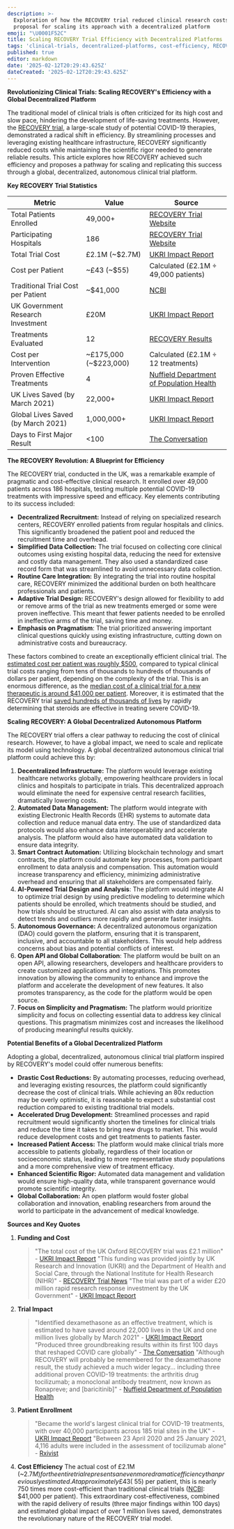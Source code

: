 ```yaml
---
description: >-
  Exploration of how the RECOVERY trial reduced clinical research costs and a
  proposal for scaling its approach with a decentralized platform
emoji: "\U0001F52C"
title: Scaling RECOVERY Trial Efficiency with Decentralized Platforms
tags: 'clinical-trials, decentralized-platforms, cost-efficiency, RECOVERY-trial'
published: true
editor: markdown
date: '2025-02-12T20:29:43.625Z'
dateCreated: '2025-02-12T20:29:43.625Z'
---
```



**Revolutionizing Clinical Trials: Scaling RECOVERY's Efficiency with a Global Decentralized Platform**

The traditional model of clinical trials is often criticized for its high cost and slow pace, hindering the development of life-saving treatments. However, the [RECOVERY trial](https://www.recoverytrial.net/), a large-scale study of potential COVID-19 therapies, demonstrated a radical shift in efficiency. By streamlining processes and leveraging existing healthcare infrastructure, RECOVERY significantly reduced costs while maintaining the scientific rigor needed to generate reliable results. This article explores how RECOVERY achieved such efficiency and proposes a pathway for scaling and replicating this success through a global, decentralized, autonomous clinical trial platform.

**Key RECOVERY Trial Statistics**

| Metric | Value | Source |
|--------|--------|---------|
| Total Patients Enrolled | 49,000+ | [RECOVERY Trial Website](https://www.recoverytrial.net/) |
| Participating Hospitals | 186 | [RECOVERY Trial Website](https://www.recoverytrial.net/) |
| Total Trial Cost | £2.1M (~$2.7M) | [UKRI Impact Report](https://www.ukri.org/who-we-are/how-we-are-doing/research-outcomes-and-impact/mrc/recovery-trial-identifies-covid-19-treatments/) |
| Cost per Patient | ~£43 (~$55) | Calculated (£2.1M ÷ 49,000 patients) |
| Traditional Trial Cost per Patient | ~$41,000 | [NCBI](https://www.ncbi.nlm.nih.gov/pmc/articles/PMC7295430/) |
| UK Government Research Investment | £20M | [UKRI Impact Report](https://www.ukri.org/who-we-are/how-we-are-doing/research-outcomes-and-impact/mrc/recovery-trial-identifies-covid-19-treatments/) |
| Treatments Evaluated | 12 | [RECOVERY Results](https://www.recoverytrial.net/results) |
| Cost per Intervention | ~£175,000 (~$223,000) | Calculated (£2.1M ÷ 12 treatments) |
| Proven Effective Treatments | 4 | [Nuffield Department of Population Health](https://www.ndph.ox.ac.uk/news/recovery-trial-celebrates-two-year-anniversary-of-life-saving-dexamethasone-result) |
| UK Lives Saved (by March 2021) | 22,000+ | [UKRI Impact Report](https://www.ukri.org/who-we-are/how-we-are-doing/research-outcomes-and-impact/mrc/recovery-trial-identifies-covid-19-treatments/) |
| Global Lives Saved (by March 2021) | 1,000,000+ | [UKRI Impact Report](https://www.ukri.org/who-we-are/how-we-are-doing/research-outcomes-and-impact/mrc/recovery-trial-identifies-covid-19-treatments/) |
| Days to First Major Result | <100 | [The Conversation](https://theconversation.com/the-inside-story-of-recovery-how-the-worlds-largest-covid-19-trial-transformed-treatment-and-what-it-could-do-for-other-diseases-184772) |

**The RECOVERY Revolution: A Blueprint for Efficiency**

The RECOVERY trial, conducted in the UK, was a remarkable example of pragmatic and cost-effective clinical research. It enrolled over 49,000 patients across 186 hospitals, testing multiple potential COVID-19 treatments with impressive speed and efficacy. Key elements contributing to its success included:

*   **Decentralized Recruitment:** Instead of relying on specialized research centers, RECOVERY enrolled patients from regular hospitals and clinics. This significantly broadened the patient pool and reduced the recruitment time and overhead.
*   **Simplified Data Collection:** The trial focused on collecting core clinical outcomes using existing hospital data, reducing the need for extensive and costly data management. They also used a standardized case record form that was streamlined to avoid unnecessary data collection.
*   **Routine Care Integration:** By integrating the trial into routine hospital care, RECOVERY minimized the additional burden on both healthcare professionals and patients.
*   **Adaptive Trial Design:** RECOVERY's design allowed for flexibility to add or remove arms of the trial as new treatments emerged or some were proven ineffective. This meant that fewer patients needed to be enrolled in ineffective arms of the trial, saving time and money.
*   **Emphasis on Pragmatism**: The trial prioritized answering important clinical questions quickly using existing infrastructure, cutting down on administrative costs and bureaucracy.

These factors combined to create an exceptionally efficient clinical trial. The [estimated cost per patient was roughly $500](https://manhattan.institute/article/new-issue-brief-slow-costly-clinical-trials-drag-down-biomedical-breakthroughs), compared to typical clinical trial costs ranging from tens of thousands to hundreds of thousands of dollars per patient, depending on the complexity of the trial. This is an enormous difference, as the [median cost of a clinical trial for a new therapeutic is around $41,000 per patient](https://www.ncbi.nlm.nih.gov/pmc/articles/PMC7295430/). Moreover, it is estimated that the RECOVERY trial [saved hundreds of thousands of lives](https://pmc.ncbi.nlm.nih.gov/articles/PMC8940185/) by rapidly determining that steroids are effective in treating severe COVID-19.

**Scaling RECOVERY: A Global Decentralized Autonomous Platform**

The RECOVERY trial offers a clear pathway to reducing the cost of clinical research. However, to have a global impact, we need to scale and replicate its model using technology. A global decentralized autonomous clinical trial platform could achieve this by:

1.  **Decentralized Infrastructure:** The platform would leverage existing healthcare networks globally, empowering healthcare providers in local clinics and hospitals to participate in trials. This decentralized approach would eliminate the need for expensive central research facilities, dramatically lowering costs.
2.  **Automated Data Management:** The platform would integrate with existing Electronic Health Records (EHR) systems to automate data collection and reduce manual data entry. The use of standardized data protocols would also enhance data interoperability and accelerate analysis. The platform would also have automated data validation to ensure data integrity.
3.  **Smart Contract Automation:** Utilizing blockchain technology and smart contracts, the platform could automate key processes, from participant enrollment to data analysis and compensation. This automation would increase transparency and efficiency, minimizing administrative overhead and ensuring that all stakeholders are compensated fairly.
4.  **AI-Powered Trial Design and Analysis**: The platform would integrate AI to optimize trial design by using predictive modeling to determine which patients should be enrolled, which treatments should be studied, and how trials should be structured. AI can also assist with data analysis to detect trends and outliers more rapidly and generate faster insights.
5.  **Autonomous Governance:** A decentralized autonomous organization (DAO) could govern the platform, ensuring that it is transparent, inclusive, and accountable to all stakeholders. This would help address concerns about bias and potential conflicts of interest.
6.  **Open API and Global Collaboration**: The platform would be built on an open API, allowing researchers, developers and healthcare providers to create customized applications and integrations. This promotes innovation by allowing the community to enhance and improve the platform and accelerate the development of new features. It also promotes transparency, as the code for the platform would be open source.
7.  **Focus on Simplicity and Pragmatism:** The platform would prioritize simplicity and focus on collecting essential data to address key clinical questions. This pragmatism minimizes cost and increases the likelihood of producing meaningful results quickly.

**Potential Benefits of a Global Decentralized Platform**

Adopting a global, decentralized, autonomous clinical trial platform inspired by RECOVERY's model could offer numerous benefits:

*   **Drastic Cost Reductions:** By automating processes, reducing overhead, and leveraging existing resources, the platform could significantly decrease the cost of clinical trials. While achieving an 80x reduction may be overly optimistic, it is reasonable to expect a substantial cost reduction compared to existing traditional trial models.
*   **Accelerated Drug Development:** Streamlined processes and rapid recruitment would significantly shorten the timelines for clinical trials and reduce the time it takes to bring new drugs to market. This would reduce development costs and get treatments to patients faster.
*   **Increased Patient Access:** The platform would make clinical trials more accessible to patients globally, regardless of their location or socioeconomic status, leading to more representative study populations and a more comprehensive view of treatment efficacy.
*   **Enhanced Scientific Rigor:** Automated data management and validation would ensure high-quality data, while transparent governance would promote scientific integrity.
*   **Global Collaboration:** An open platform would foster global collaboration and innovation, enabling researchers from around the world to participate in the advancement of medical knowledge.

**Sources and Key Quotes**

1. **Funding and Cost**
   > "The total cost of the UK Oxford RECOVERY trial was £2.1 million" - [UKRI Impact Report](https://www.ukri.org/who-we-are/how-we-are-doing/research-outcomes-and-impact/mrc/recovery-trial-identifies-covid-19-treatments/)
   > "This funding was provided jointly by UK Research and Innovation (UKRI) and the Department of Health and Social Care, through the National Institute for Health Research (NIHR)" - [RECOVERY Trial News](https://www.recoverytrial.net/news/update)
   > "The trial was part of a wider £20 million rapid research response investment by the UK Government" - [UKRI Impact Report](https://www.ukri.org/who-we-are/how-we-are-doing/research-outcomes-and-impact/mrc/recovery-trial-identifies-covid-19-treatments/)

2. **Trial Impact**
   > "Identified dexamethasone as an effective treatment, which is estimated to have saved around 22,000 lives in the UK and one million lives globally by March 2021" - [UKRI Impact Report](https://www.ukri.org/who-we-are/how-we-are-doing/research-outcomes-and-impact/mrc/recovery-trial-identifies-covid-19-treatments/)
   > "Produced three groundbreaking results within its first 100 days that reshaped COVID care globally" - [The Conversation](https://theconversation.com/the-inside-story-of-recovery-how-the-worlds-largest-covid-19-trial-transformed-treatment-and-what-it-could-do-for-other-diseases-184772)
   > "Although RECOVERY will probably be remembered for the dexamethasone result, the study achieved a much wider legacy... including three additional proven COVID-19 treatments: the arthritis drug tocilizumab; a monoclonal antibody treatment, now known as Ronapreve; and [baricitinib]" - [Nuffield Department of Population Health](https://www.ndph.ox.ac.uk/news/recovery-trial-celebrates-two-year-anniversary-of-life-saving-dexamethasone-result)

3. **Patient Enrollment**
   > "Became the world's largest clinical trial for COVID-19 treatments, with over 40,000 participants across 185 trial sites in the UK" - [UKRI Impact Report](https://www.ukri.org/who-we-are/how-we-are-doing/research-outcomes-and-impact/mrc/recovery-trial-identifies-covid-19-treatments/)
   > "Between 23 April 2020 and 25 January 2021, 4,116 adults were included in the assessment of tocilizumab alone" - [Rxivist](https://rxivist.org/papers/129041)

4. **Cost Efficiency**
   The actual cost of £2.1M (~$2.7M) for the entire trial represents an even more dramatic efficiency than previously estimated. At approximately £43 (~$55) per patient, this is nearly 750 times more cost-efficient than traditional clinical trials ([NCBI](https://www.ncbi.nlm.nih.gov/pmc/articles/PMC7295430/): $41,000 per patient). This extraordinary cost-effectiveness, combined with the rapid delivery of results (three major findings within 100 days) and estimated global impact of over 1 million lives saved, demonstrates the revolutionary nature of the RECOVERY trial model.


